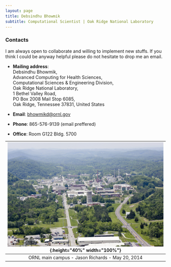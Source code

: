 ```yaml
---
layout: page
title: Debsindhu Bhowmik
subtitle: Computational Scientist | Oak Ridge National Laboratory  
---
```


### **Contacts**    
I am always open to collaborate and willing to implement new stuffs. If you think I could be anyway helpful please do not 
hesitate to drop me an email. 

- **Mailing address**:  
Debsindhu Bhowmik,    
Advanced Computing for Health Sciences,    
Computational Sciences & Engineering Division,    
Oak Ridge National Laboratory,    
1 Bethel Valley Road,    
PO Box 2008 Mail Stop 6085,    
Oak Ridge, Tennessee 37831, United States   
  
- **Email**: bhowmikd@ornl.gov    
 
- **Phone**: 865-576-9139 (email preffered)     
  
- **Office**: Room G122 Bldg. 5700   


|![ORNL](img/ornlaerial2014.jpg){:height="40%" width="100%"}| 
|:--:| 
|ORNL main campus - Jason Richards - May 20, 2014|  
